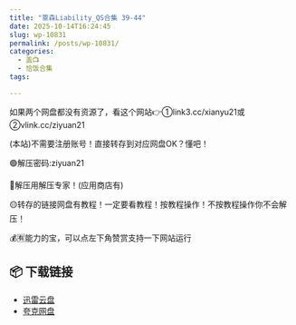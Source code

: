```yaml
---
title: "覃森Liability_QS合集 39-44"
date: 2025-10-14T16:24:45
slug: wp-10831
permalink: /posts/wp-10831/
categories:
  - 盖📺
  - 恰饭合集
tags:

---
```


如果两个网盘都没有资源了，看这个网站👉①link3.cc/xianyu21或②vlink.cc/ziyuan21

(本站)不需要注册账号！直接转存到对应网盘OK？懂吧！

🟢解压密码:ziyuan21

🔵解压用解压专家！(应用商店有)

🟡转存的链接网盘有教程！一定要看教程！按教程操作！不按教程操作你不会解压！

💰🈶能力的宝，可以点左下角赞赏支持一下网站运行

## 📦 下载链接
- [迅雷云盘](https://blziyuan21.com/pay-download/10831?key=7933ccef92&down_id=0)
- [夸克网盘](https://blziyuan21.com/pay-download/10831?key=7933ccef92&down_id=1)

